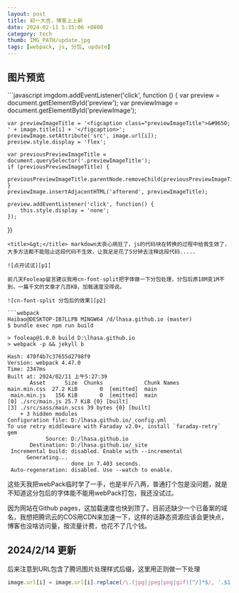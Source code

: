 ```yaml
---
layout: post
title: 初一大吉，博客上上新
date: 2024-02-11 5:35:06 +0800
category: tech
thumb: IMG_PATH/update.jpg
tags: [webpack, js, 分包, update]
---
```


## 图片预览

<title>&lt;</title>
```javascript
imgdom.addEventListener('click', function () {
    var preview = document.getElementById('preview');
    var previewImage = document.getElementById('previewImage');

    var previewImageTitle = '<figcaption class="previewImageTitle">&#9650; ' + image.title[i] + '</figcaption>';
    previewImage.setAttribute('src', image.url[i]);
    preview.style.display = 'flex';

    var previousPreviewImageTitle = document.querySelector('.previewImageTitle');
    if (previousPreviewImageTitle) {
        previousPreviewImageTitle.parentNode.removeChild(previousPreviewImageTitle);
    }
    previewImage.insertAdjacentHTML('afterend', previewImageTitle);

    preview.addEventListener('click', function() {
        this.style.display = 'none';
    });
})
```
<title>&gt;</title> markdown太丧心病狂了，js的代码块在转换的过程中给我生效了，大多方法都不能阻止这段代码不生效，让我足足花了5分钟去注释这段代码.....

![点开试试][p1]

前几天Fooleap留言建议我用cn-font-split把字体做一下分包处理，分包后原18M变1M不到，一篇千文的文章才几百KB，加载速度没得说。

![cn-font-split 分包后的效果][p2]

```webpack
Haibao@DESKTOP-IB7LLPB MINGW64 /d/lhasa.github.io (master)
$ bundle exec npm run build

> fooleap@1.0.0 build D:\lhasa.github.io
> webpack -p && jekyll b

Hash: 470f4b7c37655d2798f9
Version: webpack 4.47.0
Time: 2347ms
Built at: 2024/02/11 上午5:27:39
       Asset      Size  Chunks             Chunk Names
main.min.css  27.2 KiB       0  [emitted]  main
 main.min.js   156 KiB       0  [emitted]  main
[0] ./src/main.js 25.7 KiB {0} [built]
[3] ./src/sass/main.scss 39 bytes {0} [built]
    + 3 hidden modules
Configuration file: D:/lhasa.github.io/_config.yml
To use retry middleware with Faraday v2.0+, install `faraday-retry` gem
            Source: D:/lhasa.github.io
       Destination: D:/lhasa.github.io/_site
 Incremental build: disabled. Enable with --incremental
      Generating...
                    done in 7.403 seconds.
 Auto-regeneration: disabled. Use --watch to enable.
```

这些天我把webPack临时学了一手，也是半斤八两，普通打个包是没问题，就是不知道这分包后的字体能不能用webPack打包，我还没试过。

因为网站在Github pages，这加载速度也快到顶了。目前还缺少一个已备案的域名，我想把腾讯云的COS用CDN来加速一下，这样的话静态资源应该会更快点，博客也没啥访问量，按流量计费，也花不了几个钱。


## 2024/2/14 更新
后来注意到URL包含了腾讯图片处理样式后缀，这里用正则做一下处理

```javascript
image.url[i] = image.url[i].replace(/\.(jpg|jpeg|png|gif)[^/]*$/, '.$1');
```


[p1]: https://cos.lhasa.icu/assets/article/MountTaranaki-NewZealand.jpg
[p2]: https://cos.lhasa.icu/assets/article/cn-font-splitfenbao.png